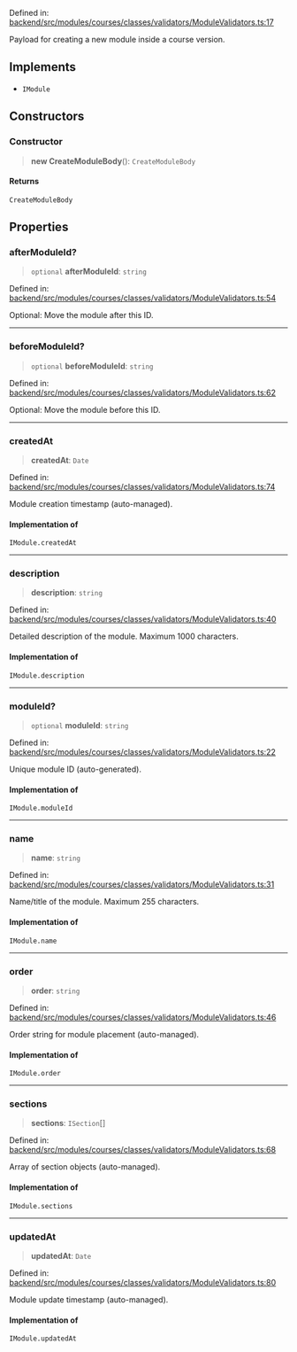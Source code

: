 Defined in: [backend/src/modules/courses/classes/validators/ModuleValidators.ts:17](https://github.com/continuousactivelearning/vibe/blob/9a2d9d7201b944582c5d0ed5f0f7a4de13abde0f/backend/src/modules/courses/classes/validators/ModuleValidators.ts#L17)

Payload for creating a new module inside a course version.

## Implements

- `IModule`

## Constructors

### Constructor

> **new CreateModuleBody**(): `CreateModuleBody`

#### Returns

`CreateModuleBody`

## Properties

### afterModuleId?

> `optional` **afterModuleId**: `string`

Defined in: [backend/src/modules/courses/classes/validators/ModuleValidators.ts:54](https://github.com/continuousactivelearning/vibe/blob/9a2d9d7201b944582c5d0ed5f0f7a4de13abde0f/backend/src/modules/courses/classes/validators/ModuleValidators.ts#L54)

Optional: Move the module after this ID.

---

### beforeModuleId?

> `optional` **beforeModuleId**: `string`

Defined in: [backend/src/modules/courses/classes/validators/ModuleValidators.ts:62](https://github.com/continuousactivelearning/vibe/blob/9a2d9d7201b944582c5d0ed5f0f7a4de13abde0f/backend/src/modules/courses/classes/validators/ModuleValidators.ts#L62)

Optional: Move the module before this ID.

---

### createdAt

> **createdAt**: `Date`

Defined in: [backend/src/modules/courses/classes/validators/ModuleValidators.ts:74](https://github.com/continuousactivelearning/vibe/blob/9a2d9d7201b944582c5d0ed5f0f7a4de13abde0f/backend/src/modules/courses/classes/validators/ModuleValidators.ts#L74)

Module creation timestamp (auto-managed).

#### Implementation of

`IModule.createdAt`

---

### description

> **description**: `string`

Defined in: [backend/src/modules/courses/classes/validators/ModuleValidators.ts:40](https://github.com/continuousactivelearning/vibe/blob/9a2d9d7201b944582c5d0ed5f0f7a4de13abde0f/backend/src/modules/courses/classes/validators/ModuleValidators.ts#L40)

Detailed description of the module.
Maximum 1000 characters.

#### Implementation of

`IModule.description`

---

### moduleId?

> `optional` **moduleId**: `string`

Defined in: [backend/src/modules/courses/classes/validators/ModuleValidators.ts:22](https://github.com/continuousactivelearning/vibe/blob/9a2d9d7201b944582c5d0ed5f0f7a4de13abde0f/backend/src/modules/courses/classes/validators/ModuleValidators.ts#L22)

Unique module ID (auto-generated).

#### Implementation of

`IModule.moduleId`

---

### name

> **name**: `string`

Defined in: [backend/src/modules/courses/classes/validators/ModuleValidators.ts:31](https://github.com/continuousactivelearning/vibe/blob/9a2d9d7201b944582c5d0ed5f0f7a4de13abde0f/backend/src/modules/courses/classes/validators/ModuleValidators.ts#L31)

Name/title of the module.
Maximum 255 characters.

#### Implementation of

`IModule.name`

---

### order

> **order**: `string`

Defined in: [backend/src/modules/courses/classes/validators/ModuleValidators.ts:46](https://github.com/continuousactivelearning/vibe/blob/9a2d9d7201b944582c5d0ed5f0f7a4de13abde0f/backend/src/modules/courses/classes/validators/ModuleValidators.ts#L46)

Order string for module placement (auto-managed).

#### Implementation of

`IModule.order`

---

### sections

> **sections**: `ISection`[]

Defined in: [backend/src/modules/courses/classes/validators/ModuleValidators.ts:68](https://github.com/continuousactivelearning/vibe/blob/9a2d9d7201b944582c5d0ed5f0f7a4de13abde0f/backend/src/modules/courses/classes/validators/ModuleValidators.ts#L68)

Array of section objects (auto-managed).

#### Implementation of

`IModule.sections`

---

### updatedAt

> **updatedAt**: `Date`

Defined in: [backend/src/modules/courses/classes/validators/ModuleValidators.ts:80](https://github.com/continuousactivelearning/vibe/blob/9a2d9d7201b944582c5d0ed5f0f7a4de13abde0f/backend/src/modules/courses/classes/validators/ModuleValidators.ts#L80)

Module update timestamp (auto-managed).

#### Implementation of

`IModule.updatedAt`
